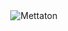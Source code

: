 <div style="display: flex; justify-content: center;">
  <img src="https://media.tenor.com/9HrOALyUZ6wAAAAC/mettaton-undertale.gif%22%3E" alt="Mettaton" />
</div>

